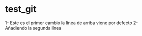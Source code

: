 # test_git

1- Este es el primer cambio la línea de arriba viene por defecto 
2- Añadiendo la segunda línea